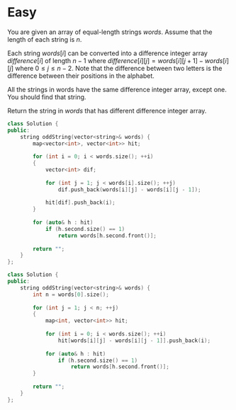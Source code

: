 # Easy

You are given an array of equal-length strings $words$. Assume that the length of each string is $n$.

Each string $words[i]$ can be converted into a difference integer array $difference[i]$ of length $n - 1$ where $difference[i] [j] = words[i] [j+1] - words[i] [j]$ where $0 \leq j \leq n - 2$. Note that the difference between two letters is the difference between their positions in the alphabet.

All the strings in words have the same difference integer array, except one. You should find that string.

Return the string in $words$ that has different difference integer array.

```cpp
class Solution {
public:
    string oddString(vector<string>& words) {
        map<vector<int>, vector<int>> hit;
        
        for (int i = 0; i < words.size(); ++i)
        {
            vector<int> dif;
            
            for (int j = 1; j < words[i].size(); ++j)
                dif.push_back(words[i][j] - words[i][j - 1]);
            
            hit[dif].push_back(i);
        }
        
        for (auto& h : hit)
            if (h.second.size() == 1)
                return words[h.second.front()];
        
        return "";
    }
};
```

```cpp
class Solution {
public:
    string oddString(vector<string>& words) {
        int n = words[0].size();
        
        for (int j = 1; j < n; ++j)
        {
            map<int, vector<int>> hit;
            
            for (int i = 0; i < words.size(); ++i)
                hit[words[i][j] - words[i][j - 1]].push_back(i);
            
            for (auto& h : hit)
                if (h.second.size() == 1)
                    return words[h.second.front()];
        }
        
        return "";
    }
};
```

